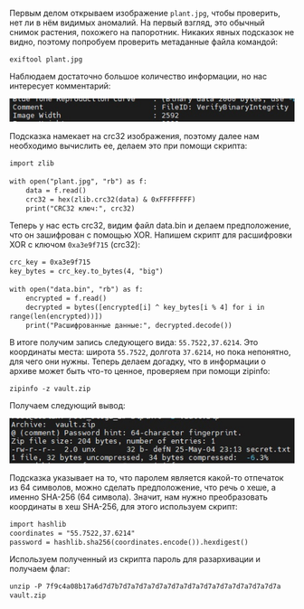 Первым делом открываем изображение `plant.jpg`, чтобы проверить, нет ли в нём видимых аномалий. На первый взгляд, это обычный снимок растения, похожего на папоротник. Никаких явных подсказок не видно, поэтому попробуем проверить метаданные файла командой:
```
exiftool plant.jpg
```
Наблюдаем достаточно большое количество информации, но нас интересует комментарий:

![1](https://github.com/dhxgc/as25-writeups/blob/main/mysterious_plant_ctf/img/1.jpg?raw=true)

Подсказка намекает на crc32 изображения, поэтому далее нам необходимо вычислить ее, делаем это при помощи скрипта:
```
import zlib

with open("plant.jpg", "rb") as f:
    data = f.read()
    crc32 = hex(zlib.crc32(data) & 0xFFFFFFFF)
    print("CRC32 ключ:", crc32)
```

Теперь у нас есть crc32, видим файл data.bin и делаем предположение, что он зашифрован с помощью XOR. Напишем скрипт для расшифровки XOR с ключом `0xa3e9f715` (crc32):
```
crc_key = 0xa3e9f715
key_bytes = crc_key.to_bytes(4, "big")  

with open("data.bin", "rb") as f:
    encrypted = f.read()
    decrypted = bytes([encrypted[i] ^ key_bytes[i % 4] for i in range(len(encrypted))])
    print("Расшифрованные данные:", decrypted.decode())
```

В итоге получим запись следующего вида: `55.7522,37.6214`.
Это координаты места: широта `55.7522`, долгота `37.6214`, но пока непонятно, для чего они нужны. Теперь делаем догадку, что в информации о архиве может быть что-то ценное, проверяем при помощи zipinfo:
```
zipinfo -z vault.zip  
```

Получаем следующий вывод:

![2](https://github.com/dhxgc/as25-writeups/blob/main/mysterious_plant_ctf/img/2.jpg?raw=true)

Подсказка указывает на то, что паролем является какой-то отпечаток из 64 символов, можно сделать предположение, что речь о хеше, а именно SHA-256 (64 символа). Значит, нам нужно преобразовать координаты в хеш SHA-256, для этого используем скрипт:
```
import hashlib  
coordinates = "55.7522,37.6214"  
password = hashlib.sha256(coordinates.encode()).hexdigest()  
```

Используем полученный из скрипта пароль для разархивации и получаем флаг:
```
unzip -P 7f9c4a08b17a6d7d7b7d7a7d7a7d7a7d7a7d7a7d7a7d7a7d7a7d7a7d7a vault.zip  
```
